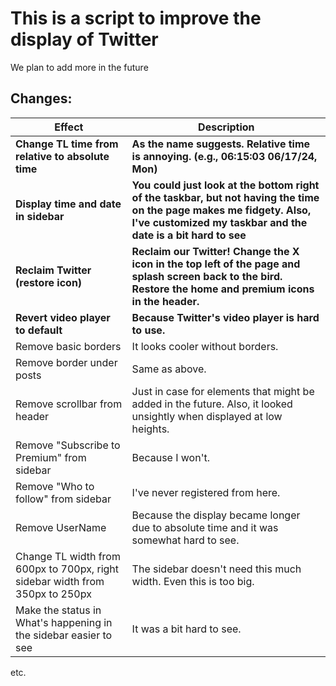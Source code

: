 # This is a script to improve the display of Twitter

We plan to add more in the future

## Changes:

| Effect                                                                       | Description                                                                                                                                                                          |
| ---------------------------------------------------------------------------- | ------------------------------------------------------------------------------------------------------------------------------------------------------------------------------------ |
| **Change TL time from relative to absolute time**                            | **As the name suggests. Relative time is annoying. (e.g., 06:15:03 06/17/24, Mon)**                                                                                                  |
| **Display time and date in sidebar**                                         | **You could just look at the bottom right of the taskbar, but not having the time on the page makes me fidgety. Also, I've customized my taskbar and the date is a bit hard to see** |
| **Reclaim Twitter (restore icon)**                                           | **Reclaim our Twitter! Change the X icon in the top left of the page and splash screen back to the bird. Restore the home and premium icons in the header.**                         |
| **Revert video player to default**                                           | **Because Twitter's video player is hard to use.**                                                                                                                                   |
| Remove basic borders                                                         | It looks cooler without borders.                                                                                                                                                     |
| Remove border under posts                                                    | Same as above.                                                                                                                                                                       |
| Remove scrollbar from header                                                 | Just in case for elements that might be added in the future. Also, it looked unsightly when displayed at low heights.                                                                |
| Remove "Subscribe to Premium" from sidebar                                   | Because I won't.                                                                                                                                                                     |
| Remove "Who to follow" from sidebar                                          | I've never registered from here.                                                                                                                                                     |
| Remove UserName                                                              | Because the display became longer due to absolute time and it was somewhat hard to see.                                                                                              |
| Change TL width from 600px to 700px, right sidebar width from 350px to 250px | The sidebar doesn't need this much width. Even this is too big.                                                                                                                      |
| Make the status in What's happening in the sidebar easier to see             | It was a bit hard to see.                                                                                                                                                            |

etc.
